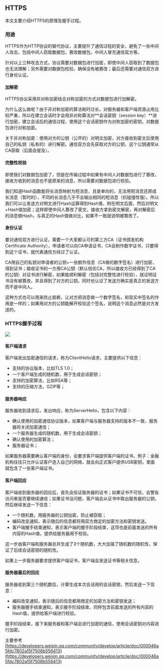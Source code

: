 ## HTTPS

本文主要介绍HTTPS的原理及握手过程。

### 用途

HTTPS作为HTTP协议的替代协议，主要提升了通信过程的安全，避免了一些中间人攻击，包括中间人窃取数据包，篡改数据包，中间人冒充通信双方等。

针对以上三种攻击方式，协议需要对数据包进行加密，即使中间人窃取到了数据包也无法理解；另外需要对数据包校验，确保没有被篡改；最后还需要对通信双方进行身份认证。

#### 加解密

HTTPS协议采用非对称加密结合对称加密的方式对数据包进行加解密。

为什么这么做呢？由于非对称加密的算法耗时过长，对服务器和客户端资源占用比较严重，所以在建立会话时才会用非对称算法对**会话密钥（session key）**进行加密，建立会话后的通信过程，使用这个会话密钥作为对称加密的密钥，对数据包进行对称加密。

关于非对称加密：使用对方的公钥（公开的）对明文加密，对方接收到密文后使用自己的私钥（私有的）进行解密。通信双方会先获取对方的公钥，这个公钥通常从CA获取（后面会提及）。

#### 完整性校验

即使我们对数据包加密了，但是在传输过程中如果有中间人对数据包进行了篡改，接收方收到的消息也不是原来的消息，所以需要对数据包进行校验。

我们知道Hash函数能将长消息映射为短消息，且是单向的，无法用短消息还原成长消息（暂时的），不同的长消息几乎不会输出相同的短消息（抗碰撞性强）。所以我们可以让发送方对明文进行Hash运算得到Hash值，附在明文后面，然后对明文+Hash值加密；这样即使中间人篡改了密文，接收方拿到密文解密，再对解密后的消息做Hash，与真正的Hash值做对比，如果不一致就说明被篡改了。

#### 身份认证

要对通信双方进行认证，需要一个大家都认可的第三方CA（证书颁发机构Certificate Authority），申请者可以向CA申请证书，CA会制作数字证书，只要得到这个证书，就代表通信方经过了认证。

CA用自己的私钥对申请者的公钥+一些额外信息（CA做的数字签名）进行加密，得到证书；接收证书的一方用CA公钥（默认信任CA，所以接收方已经得到了CA的公钥）对证书进行解密，如果能顺利解密（包括对完整性进行校验），就证明证书没有被篡改，并且得到了对方的公钥，同时也认证了发送方确实是真正的发送方而不是中间人。

这种方式也可以用来防止抵赖，让对方把消息做一个数字签名，和现实中签名的作用是一样的；如果用对方的公钥能解开校验这个签名，说明这个消息必然是对方发送的。

### HTTPS握手过程

![](http://www.ruanyifeng.com/blogimg/asset/201402/bg2014020502.png)

#### 客户端请求

客户端发出加密通信的请求，称为ClientHello请求，主要提供以下信息：

- 支持的协议版本，比如TLS 1.0；
- 一个客户端生成的随机数，用于生成会话密钥；
- 支持的加密算法，比如RSA等；
- 支持的压缩方法，GZIP等；

#### 服务器响应

服务器收到请求后，发出响应，称为ServerHello，包含以下内容：

- 确认使用的加密通信协议版本，如果客户端与服务器支持的版本不一致，服务器将关闭加密通信；
- 一个服务器生成的随机数，用于生成会话密钥；
- 确认使用的加密算法；
- 服务器证书；

如果服务器需要确认客户端的身份，会要求客户端提供客户端的证书，例子：金融机构往往只允许认证客户连入自己的网络，就会向正式客户提供USB密钥，里面就包含了一张客户端证书。

#### 客户端回应

客户端收到服务器的回应后，首先会验证服务器的证书；如果证书不可信，会警告访问者是否要继续通信；如果证书没问题，客户端会从证书中取出服务器的公钥，然后继续发送一下信息：

- 一个随机数，用服务器的公钥加密，防止被窃取；
- 编码改变通知，表示随后的信息都将用双方商定的加密方法和密钥发送。
- 客户端握手结束通知，表示客户端的握手阶段结束，这项也是前面发送的所有内容的Hash值，提供给服务器用于校验。

这一步由客户端和服务器总共生成了3个随机数，大大加强了随机数的随机性，保证了后续会话密钥的随机性。

如果上一步服务器要求提供客户端证书，客户端会发送证书等相关信息。

#### 服务器最后的回应

服务器收到第三个随机数后，计算生成本次会话用的会话密钥，然后发送一下信息：

- 编码改变通知，表示随后的信息都用商定的加密方法和密钥发送；
- 服务器握手结束通知，表示握手阶段结束，同样包含前面发送的所有内容的Hash值，提供给客户端进行校验。

握手阶段结束，接下来服务器和客户端会进行加密的通信，使用会话密钥对内容进行加密。

主要参考[https://developers.weixin.qq.com/community/develop/article/doc/000046a5fdc7802a15f7508b556413](https://developers.weixin.qq.com/community/develop/article/doc/000046a5fdc7802a15f7508b556413)